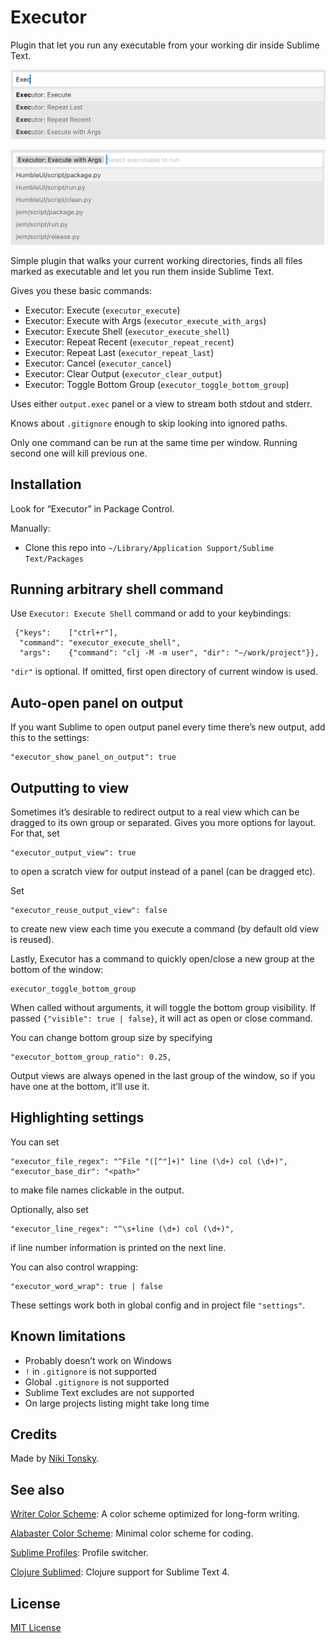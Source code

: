 # Executor

Plugin that let you run any executable from your working dir inside Sublime Text.

![](./screenshots/commands.png)

![](./screenshots/run.png)

Simple plugin that walks your current working directories, finds all files marked as executable and let you run them inside Sublime Text.

Gives you these basic commands:

- Executor: Execute (`executor_execute`)
- Executor: Execute with Args (`executor_execute_with_args`)
- Executor: Execute Shell (`executor_execute_shell`)
- Executor: Repeat Recent (`executor_repeat_recent`)
- Executor: Repeat Last (`executor_repeat_last`)
- Executor: Cancel (`executor_cancel`)
- Executor: Clear Output (`executor_clear_output`)
- Executor: Toggle Bottom Group (`executor_toggle_bottom_group`)

Uses either `output.exec` panel or a view to stream both stdout and stderr.

Knows about `.gitignore` enough to skip looking into ignored paths.

Only one command can be run at the same time per window. Running second one will kill previous one.

## Installation

Look for “Executor” in Package Control.

Manually:

- Clone this repo into `~/Library/Application Support/Sublime Text/Packages`

## Running arbitrary shell command

Use `Executor: Execute Shell` command or add to your keybindings:

```
 {"keys":    ["ctrl+r"],
  "command": "executor_execute_shell",
  "args":    {"command": "clj -M -m user", "dir": "~/work/project"}},
```

`"dir"` is optional. If omitted, first open directory of current window is used.

## Auto-open panel on output

If you want Sublime to open output panel every time there’s new output, add this to the settings:

```
"executor_show_panel_on_output": true
```

## Outputting to view

Sometimes it’s desirable to redirect output to a real view which can be dragged to its own group or separated. Gives you more options for layout. For that, set

```
"executor_output_view": true
```

to open a scratch view for output instead of a panel (can be dragged etc).

Set

```
"executor_reuse_output_view": false
```

to create new view each time you execute a command (by default old view is reused).

Lastly, Executor has a command to quickly open/close a new group at the bottom of the window:

```
executor_toggle_bottom_group
```

When called without arguments, it will toggle the bottom group visibility. If passed `{"visible": true | false}`, it will act as open or close command.

You can change bottom group size by specifying

```
"executor_bottom_group_ratio": 0.25,
```

Output views are always opened in the last group of the window, so if you have one at the bottom, it’ll use it.

## Highlighting settings

You can set

```
"executor_file_regex": "^File "([^"]+)" line (\d+) col (\d+)",
"executor_base_dir": "<path>"
```

to make file names clickable in the output.

Optionally, also set

```
"executor_line_regex": "^\s+line (\d+) col (\d+)",
```

if line number information is printed on the next line.

You can also control wrapping:

```
"executor_word_wrap": true | false
```

These settings work both in global config and in project file `"settings"`.

## Known limitations

- Probably doesn’t work on Windows
- `!` in `.gitignore` is not supported
- Global `.gitignore` is not supported
- Sublime Text excludes are not supported
- On large projects listing might take long time

## Credits

Made by [Niki Tonsky](https://twitter.com/nikitonsky).

## See also

[Writer Color Scheme](https://github.com/tonsky/sublime-scheme-writer): A color scheme optimized for long-form writing.

[Alabaster Color Scheme](https://github.com/tonsky/sublime-scheme-alabaster): Minimal color scheme for coding.

[Sublime Profiles](https://github.com/tonsky/sublime-profiles): Profile switcher.

[Clojure Sublimed](https://github.com/tonsky/clojure-sublimed):  Clojure support for Sublime Text 4.

## License

[MIT License](./LICENSE.txt)
